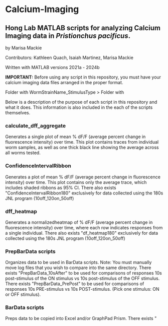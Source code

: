 # Calcium-Imaging
## Hong Lab MATLAB scripts for analyzing Calcium Imaging data in _Pristionchus pacificus_.
by Marisa Mackie

Contributors: Kathleen Quach, Isaiah Martinez, Marisa Mackie

Written with MATLAB versions 2021a - 2024b


**IMPORTANT:** Before using any script in this repository, you must have your calcium imaging data files arranged in the proper format.

Folder with WormStrainName_StimulusType >
     Folder with


Below is a description of the purpose of each script in this repository and what it does. This information is also included in the each of the scripts themselves.

  ### calculate_dff_aggregate
  Generates a single plot of mean % dF/F (average percent change in fluorescence intensity) over time. This plot contains traces from individual worm samples, as well as one thick black line showing the average across all worms tested.

  ### ConfidenceIntervalRibbon
  Generates a plot of mean % dF/F (average percent change in fluorescence intensity) over time. This plot contains only the average trace, which includes shaded ribbons as 95% CI.
  There also exists "ConfidenceIntervalRibbon180" exclusively for data collected using the 180s JNL program (10off_120on_50off)

  ### dff_heatmap
  Generates a normalizedheatmap of % dF/F (average percent change in fluorescence intensity) over time, where each row indicates responses from a single individual.
  There also exists "df_heatmap180" exclusively for data collected using the 180s JNL program (10off_120on_50off)

  ### PrepBarData scripts
  Organizes data to be used in BarData scripts. Note: You must manually move log files that you wish to compare into the same directory.
  There exists "PrepBarData_10sAfter" to be used for comparisons of responses 10s post-stimulus of the ON stimulus vs 10s post-stimulus of the OFF stimulus.
  There exists "PrepBarData_PrePost" to be used for comparisons of responses 10s PRE-stimulus vs 10s POST-stimulus. (Pick one stimulus: ON or OFF stimulus).

  ### BarData scripts
  Preps data to be copied into Excel and/or GraphPad Prism.
  There exists "

